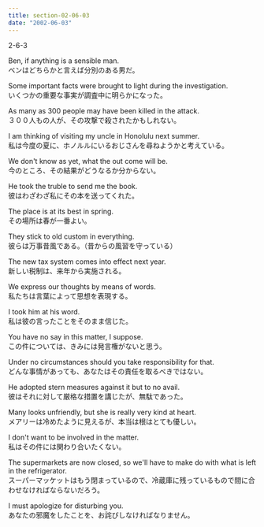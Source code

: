 ```yaml
---
title: section-02-06-03
date: "2002-06-03"
---
```


2-6-3

<!-- end -->

Ben, if anything is a sensible man.  
ベンはどちらかと言えば分別のある男だ。  

Some important facts were brought to light during the investigation.  
いくつかの重要な事実が調査中に明らかになった。  

As many as 300 people may have been killed in the attack.  
３００人もの人が、その攻撃で殺されたかもしれない。  

I am thinking of visiting my uncle in Honolulu next summer.  
私は今度の夏に、ホノルルにいるおじさんを尋ねようかと考えている。  

We don't know as yet, what the out come will be.  
今のところ、その結果がどうなるか分からない。  

He took the truble to send me the book.  
彼はわざわざ私にその本を送ってくれた。  

The place is at its best in spring.  
その場所は春が一番よい。  

They stick to old custom in everything.  
彼らは万事昔風である。（昔からの風習を守っている）  

The new tax system comes into effect next year.  
新しい税制は、来年から実施される。  

We express our thoughts by means of words.  
私たちは言葉によって思想を表現する。  

I took him at his word.  
私は彼の言ったことをそのまま信じた。  

You have no say in this matter, I suppose.  
この件については、きみには発言権がないと思う。  

Under no circumstances should you take responsibility for that.  
どんな事情があっても、あなたはその責任を取るべきではない。  

He adopted stern measures against it but to no avail.  
彼はそれに対して厳格な措置を講じたが、無駄であった。  

Many looks unfriendly, but she is really very kind at heart.  
メアリーは冷めたように見えるが、本当は根はとても優しい。  

I don't want to be involved in the matter.  
私はその件には関わり合いたくない。  

The supermarkets are now closed, so we'll have to make do with what is left in the refrigerator.  
スーパーマッケットはもう閉まっているので、冷蔵庫に残っているもので間に合わせなければならないだろう。  

I must apologize for disturbing you.  
あなたの邪魔をしたことを、お詫びしなければなりません。  


